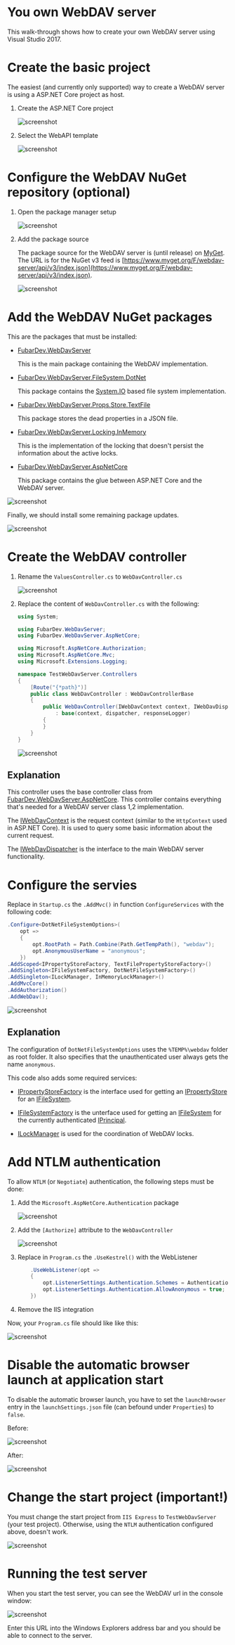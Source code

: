 # You own WebDAV server

This walk-through shows how to create your own WebDAV server using Visual Studio 2017.

# Create the basic project

The easiest (and currently only supported) way to create a WebDAV server
is using a ASP.NET Core project as host.

1. Create the ASP.NET Core project

   ![screenshot](~/images/walk-through/01-create-project.png)

2. Select the WebAPI template

   ![screenshot](~/images/walk-through/02-select-webapi.png)

# Configure the WebDAV NuGet repository (optional)

1. Open the package manager setup

   ![screenshot](~/images/walk-through/03-package-manager-setup.png)

2. Add the package source

   The package source for the WebDAV server is (until release) on [MyGet](https://www.myget.org/feed/Packages/webdav-server). The URL is for the NuGet v3 feed is [https://www.myget.org/F/webdav-server/api/v3/index.json](https://www.myget.org/F/webdav-server/api/v3/index.json).

   ![screenshot](~/images/walk-through/03-webdav-server-nuget-repository.png)

# Add the WebDAV NuGet packages

This are the packages that must be installed:

* [FubarDev.WebDavServer](https://www.myget.org/feed/webdav-server/package/nuget/FubarDev.WebDavServer)

   This is the main package containing the WebDAV implementation.

* [FubarDev.WebDavServer.FileSystem.DotNet](https://www.myget.org/feed/webdav-server/package/nuget/FubarDev.WebDavServer.FileSystem.DotNet)

   This package contains the [System.IO](xref:System.IO) based file system implementation.

* [FubarDev.WebDavServer.Props.Store.TextFile](https://www.myget.org/feed/webdav-server/package/nuget/FubarDev.WebDavServer.Props.Store.TextFile)

   This package stores the dead properties in a JSON file.

* [FubarDev.WebDavServer.Locking.InMemory](https://www.myget.org/feed/webdav-server/package/nuget/FubarDev.WebDavServer.Locking.InMemory)

   This is the implementation of the locking that doesn't persist the information about the active locks.

* [FubarDev.WebDavServer.AspNetCore](https://www.myget.org/feed/webdav-server/package/nuget/FubarDev.WebDavServer.AspNetCore)

   This package contains the glue between ASP.NET Core and the WebDAV server.

![screenshot](~/images/walk-through/04-packages.png)

Finally, we should install some remaining package updates.

![screenshot](~/images/walk-through/05-update-packages.png)

# Create the WebDAV controller

1. Rename the `ValuesController.cs` to `WebDavController.cs`

   ![screenshot](~/images/walk-through/06-rename-controller.png)

2. Replace the content of `WebDavController.cs` with the following:

    ```csharp
    using System;

    using FubarDev.WebDavServer;
    using FubarDev.WebDavServer.AspNetCore;

    using Microsoft.AspNetCore.Authorization;
    using Microsoft.AspNetCore.Mvc;
    using Microsoft.Extensions.Logging;

    namespace TestWebDavServer.Controllers
    {
        [Route("{*path}")]
        public class WebDavController : WebDavControllerBase
        {
            public WebDavController(IWebDavContext context, IWebDavDispatcher dispatcher, ILogger<WebDavIndirectResult> responseLogger = null)
                : base(context, dispatcher, responseLogger)
            {
            }
        }
    }
    ```

    ![screenshot](~/images/walk-through/07-modify-controller.png)

## Explanation

This controller uses the base controller class from [FubarDev.WebDavServer.AspNetCore](xref:FubarDev.WebDavServer.AspNetCore). This
controller contains everything that's needed for a WebDAV server class 1,2 implementation.

The [IWebDavContext](xref:FubarDev.WebDavServer.IWebDavContext) is the request context (similar to the `HttpContext` used in ASP.NET Core). It is used to query some basic information about the current request.

The [IWebDavDispatcher](xref:FubarDev.WebDavServer.IWebDavDispatcher) is the interface to the main WebDAV server functionality.

# Configure the servies

Replace in `Startup.cs` the `.AddMvc()` in function `ConfigureServices` with the following code:

```csharp
.Configure<DotNetFileSystemOptions>(
    opt =>
    {
        opt.RootPath = Path.Combine(Path.GetTempPath(), "webdav");
        opt.AnonymousUserName = "anonymous";
    })
.AddScoped<IPropertyStoreFactory, TextFilePropertyStoreFactory>()
.AddSingleton<IFileSystemFactory, DotNetFileSystemFactory>()
.AddSingleton<ILockManager, InMemoryLockManager>()
.AddMvcCore()
.AddAuthorization()
.AddWebDav();
```

![screenshot](~/images/walk-through/09-after-replace.png)

## Explanation

The configuration of `DotNetFileSystemOptions` uses the `%TEMP%\webdav` folder as root folder. It also specifies that the unauthenticated user always gets the name `anonymous`.

This code also adds some required services:

* [IPropertyStoreFactory](xref:FubarDev.WebDavServer.Props.Store.IPropertyStoreFactory) is the interface used for getting an [IPropertyStore](xref:FubarDev.WebDavServer.Props.Store.IPropertyStore) for an [IFileSystem](xref:FubarDev.WebDavServer.FileSystem.IFileSystem).

* [IFileSystemFactory](xref:FubarDev.WebDavServer.FileSystem.IFileSystemFactory) is the unterface used for getting an [IFileSystem](xref:FubarDev.WebDavServer.FileSystem.IFileSystem) for the currently authenticated [IPrincipal](xref:System.Security.Principal.IPrincipal).

* [ILockManager](xref:FubarDev.WebDavServer.Locking.ILockManager) is used for the coordination of WebDAV locks.

# Add NTLM authentication

To allow `NTLM` (or `Negotiate`) authentication, the following steps must be done:

1. Add the `Microsoft.AspNetCore.Authentication` package

   ![screenshot](~/images/walk-through/08-add-auth-package.png)

2. Add the `[Authorize]` attribute to the `WebDavController`

   ![screenshot](~/images/walk-through/10-add-authorize-controller-attribute.png)

3. Replace in `Program.cs` the `.UseKestrel()` with the WebListener

    ```csharp
        .UseWebListener(opt =>
        {
            opt.ListenerSettings.Authentication.Schemes = AuthenticationSchemes.NTLM;
            opt.ListenerSettings.Authentication.AllowAnonymous = true;
        })
    ```

4. Remove the IIS integration

Now, your `Program.cs` file should like like this:

![screenshot](~/images/walk-through/10-remove-iis-integration.png)

# Disable the automatic browser launch at application start

To disable the automatic browser launch, you have to set the `launchBrowser` entry in the `launchSettings.json` file (can befound under `Properties`) to `false`.

Before:

![screenshot](~/images/walk-through/11-before-browser-disable.png)

After:

![screenshot](~/images/walk-through/11-after-browser-disable.png)

# Change the start project (**important!**)

You must change the start project from `IIS Express` to `TestWebDavServer` (your test project). Otherwise, using the `NTLM` authentication configured above, doesn't work.

![screenshot](~/images/walk-through/12-start-server.png)

# Running the test server

When you start the test server, you can see the WebDAV url in the console window:

![screenshot](~/images/walk-through/13-use-explorer-with-url.png)

Enter this URL into the Windows Explorers address bar and you should be able to connect to the server.
